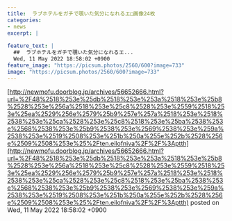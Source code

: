 ```yaml
---
title:  ラブホテルをガチで覗いた気分になれるエ□画像24枚
categories:
- news
excerpt: |
  
feature_text: |
  ##  ラブホテルをガチで覗いた気分になれるエ...
  Wed, 11 May 2022 18:58:02 +0900
feature_image: "https://picsum.photos/2560/600?image=733"
image: "https://picsum.photos/2560/600?image=733"
---
```


[http://newmofu.doorblog.jp/archives/56652666.html?url=%2F48%2518%253e%25db%2518%253e%253a%2518%253e%25b8%2528%253e%256a%2518%253e%25c8%2528%253e%2559%2518%253e%25ea%2529%256e%2579%25b9%257e%257a%2518%253e%2518%2538%253e%25ca%2528%253e%25c8%2518%253e%25ba%2538%253e%2568%2538%253e%25b9%2538%253e%2569%2538%253e%259a%2538%253e%2519%2508%253e%251b%250a%255e%252b%2528%256e%2509%2508%253e%25%2Ften.eilofniva%2F%2F%3Aptth](http://newmofu.doorblog.jp/archives/56652666.html?url=%2F48%2518%253e%25db%2518%253e%253a%2518%253e%25b8%2528%253e%256a%2518%253e%25c8%2528%253e%2559%2518%253e%25ea%2529%256e%2579%25b9%257e%257a%2518%253e%2518%2538%253e%25ca%2528%253e%25c8%2518%253e%25ba%2538%253e%2568%2538%253e%25b9%2538%253e%2569%2538%253e%259a%2538%253e%2519%2508%253e%251b%250a%255e%252b%2528%256e%2509%2508%253e%25%2Ften.eilofniva%2F%2F%3Aptth)
posted on Wed, 11 May 2022 18:58:02 +0900

<!--more-->


